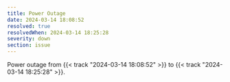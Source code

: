 ```yaml
---
title: Power Outage
date: 2024-03-14 18:08:52
resolved: true
resolvedWhen: 2024-03-14 18:25:28
severity: down
section: issue
---
```


Power outage from {{< track "2024-03-14 18:08:52" >}} to {{< track "2024-03-14 18:25:28" >}}.
